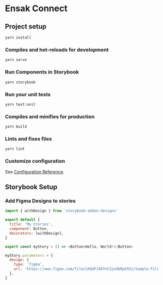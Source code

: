 # Ensak Connect

## Project setup
```shell
yarn install
```

### Compiles and hot-reloads for development
```shell
yarn serve
```
### Run Components in Storybook
```shell
yarn storybook
```

### Run your unit tests
```shell
yarn test:unit
```

### Compiles and minifies for production
```shell
yarn build
```

### Lints and fixes files
```shell
yarn lint
```

### Customize configuration
See [Configuration Reference](https://cli.vuejs.org/config/).

## Storybook Setup

### Add Figma Designs to stories
```javascript
import { withDesign } from 'storybook-addon-designs'

export default {
  title: 'My stories',
  component: Button,
  decorators: [withDesign],
}

export const myStory = () => <Button>Hello, World!</Button>

myStory.parameters = {
  design: {
    type: 'figma',
    url: 'https://www.figma.com/file/LKQ4FJ4bTnCSjedbRpk931/Sample-File',
  },
}
```
